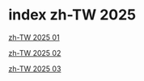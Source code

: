 # index zh-TW 2025

<a href="./01">zh-TW 2025 01</a>

<a href="./02">zh-TW 2025 02</a>

<a href="./03">zh-TW 2025 03</a>
